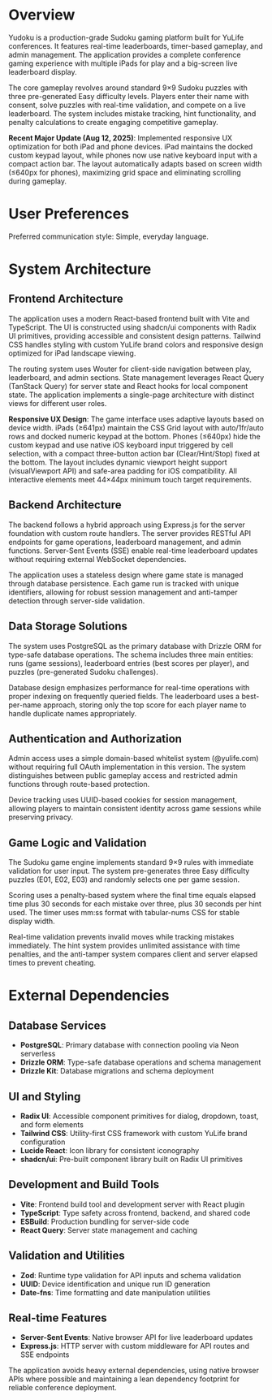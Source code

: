 # Overview

Yudoku is a production-grade Sudoku gaming platform built for YuLife conferences. It features real-time leaderboards, timer-based gameplay, and admin management. The application provides a complete conference gaming experience with multiple iPads for play and a big-screen live leaderboard display.

The core gameplay revolves around standard 9×9 Sudoku puzzles with three pre-generated Easy difficulty levels. Players enter their name with consent, solve puzzles with real-time validation, and compete on a live leaderboard. The system includes mistake tracking, hint functionality, and penalty calculations to create engaging competitive gameplay.

**Recent Major Update (Aug 12, 2025)**: Implemented responsive UX optimization for both iPad and phone devices. iPad maintains the docked custom keypad layout, while phones now use native keyboard input with a compact action bar. The layout automatically adapts based on screen width (≤640px for phones), maximizing grid space and eliminating scrolling during gameplay.

# User Preferences

Preferred communication style: Simple, everyday language.

# System Architecture

## Frontend Architecture
The application uses a modern React-based frontend built with Vite and TypeScript. The UI is constructed using shadcn/ui components with Radix UI primitives, providing accessible and consistent design patterns. Tailwind CSS handles styling with custom YuLife brand colors and responsive design optimized for iPad landscape viewing.

The routing system uses Wouter for client-side navigation between play, leaderboard, and admin sections. State management leverages React Query (TanStack Query) for server state and React hooks for local component state. The application implements a single-page architecture with distinct views for different user roles.

**Responsive UX Design**: The game interface uses adaptive layouts based on device width. iPads (≥641px) maintain the CSS Grid layout with auto/1fr/auto rows and docked numeric keypad at the bottom. Phones (≤640px) hide the custom keypad and use native iOS keyboard input triggered by cell selection, with a compact three-button action bar (Clear/Hint/Stop) fixed at the bottom. The layout includes dynamic viewport height support (visualViewport API) and safe-area padding for iOS compatibility. All interactive elements meet 44×44px minimum touch target requirements.

## Backend Architecture
The backend follows a hybrid approach using Express.js for the server foundation with custom route handlers. The server provides RESTful API endpoints for game operations, leaderboard management, and admin functions. Server-Sent Events (SSE) enable real-time leaderboard updates without requiring external WebSocket dependencies.

The application uses a stateless design where game state is managed through database persistence. Each game run is tracked with unique identifiers, allowing for robust session management and anti-tamper detection through server-side validation.

## Data Storage Solutions
The system uses PostgreSQL as the primary database with Drizzle ORM for type-safe database operations. The schema includes three main entities: runs (game sessions), leaderboard entries (best scores per player), and puzzles (pre-generated Sudoku challenges).

Database design emphasizes performance for real-time operations with proper indexing on frequently queried fields. The leaderboard uses a best-per-name approach, storing only the top score for each player name to handle duplicate names appropriately.

## Authentication and Authorization
Admin access uses a simple domain-based whitelist system (@yulife.com) without requiring full OAuth implementation in this version. The system distinguishes between public gameplay access and restricted admin functions through route-based protection.

Device tracking uses UUID-based cookies for session management, allowing players to maintain consistent identity across game sessions while preserving privacy.

## Game Logic and Validation
The Sudoku game engine implements standard 9×9 rules with immediate validation for user input. The system pre-generates three Easy difficulty puzzles (E01, E02, E03) and randomly selects one per game session.

Scoring uses a penalty-based system where the final time equals elapsed time plus 30 seconds for each mistake over three, plus 30 seconds per hint used. The timer uses mm:ss format with tabular-nums CSS for stable display width.

Real-time validation prevents invalid moves while tracking mistakes immediately. The hint system provides unlimited assistance with time penalties, and the anti-tamper system compares client and server elapsed times to prevent cheating.

# External Dependencies

## Database Services
- **PostgreSQL**: Primary database with connection pooling via Neon serverless
- **Drizzle ORM**: Type-safe database operations and schema management
- **Drizzle Kit**: Database migrations and schema deployment

## UI and Styling
- **Radix UI**: Accessible component primitives for dialog, dropdown, toast, and form elements
- **Tailwind CSS**: Utility-first CSS framework with custom YuLife brand configuration
- **Lucide React**: Icon library for consistent iconography
- **shadcn/ui**: Pre-built component library built on Radix UI primitives

## Development and Build Tools
- **Vite**: Frontend build tool and development server with React plugin
- **TypeScript**: Type safety across frontend, backend, and shared code
- **ESBuild**: Production bundling for server-side code
- **React Query**: Server state management and caching

## Validation and Utilities
- **Zod**: Runtime type validation for API inputs and schema validation
- **UUID**: Device identification and unique run ID generation
- **Date-fns**: Time formatting and date manipulation utilities

## Real-time Features
- **Server-Sent Events**: Native browser API for live leaderboard updates
- **Express.js**: HTTP server with custom middleware for API routes and SSE endpoints

The application avoids heavy external dependencies, using native browser APIs where possible and maintaining a lean dependency footprint for reliable conference deployment.